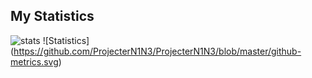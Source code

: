 ## My Statistics
![stats](https://github-readme-stats.vercel.app/api?username=ProjecterN1N3&show_icons=true&theme=synthwave)
![Statistics] (https://github.com/ProjecterN1N3/ProjecterN1N3/blob/master/github-metrics.svg)
